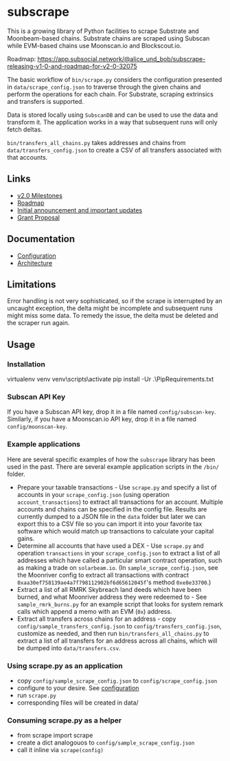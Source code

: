 # subscrape
This is a growing library of Python facilities to scrape Substrate and Moonbeam-based chains. Substrate chains are scraped using Subscan while EVM-based chains use Moonscan.io and Blockscout.io.

Roadmap: https://app.subsocial.network/@alice_und_bob/subscrape-releasing-v1-0-and-roadmap-for-v2-0-32075

The basic workflow of `bin/scrape.py` considers the configuration presented in `data/scrape_config.json` 
to traverse through the given chains and perform the operations for each chain.
For Substrate, scraping extrinsics and transfers is supported.

Data is stored locally using `SubscanDB` and can be used to use the data and transform it. The application works in a way that subsequent runs will only fetch deltas.

`bin/transfers_all_chains.py` takes addresses and chains from `data/transfers_config.json` to create a CSV of
 all transfers associated with that accounts.

## Links
- [v2.0 Milestones](https://github.com/ChaosDAO-org/subscrape/milestone/1)
- [Roadmap](https://app.subsocial.network/@alice_und_bob/subscrape-releasing-v1-0-and-roadmap-for-v2-0-32075)
- [Initial announcement and important updates](https://twitter.com/alice_und_bob/status/1493714489014956037)
- [Grant Proposal](https://github.com/orgs/ChaosDAO-org/projects/2/views/1)

## Documentation
- [Configuration](docs/configuration.md)
- [Architecture](docs/architecture.md)

## Limitations
Error handling is not very sophisticated, so if the scrape is interrupted by an uncaught exception,
the delta might be incomplete and subsequent runs might miss some data. To remedy the issue,
the delta must be deleted and the scraper run again.

## Usage

### Installation
 virtualenv venv
 venv\scripts\activate
 pip install -Ur .\PipRequirements.txt

### Subscan API Key
If you have a Subscan API key, drop it in a file named `config/subscan-key`. Similarly, if you have a Moonscan.io API key, drop it in a file named  `config/moonscan-key`.

### Example applications
Here are several specific examples of how the `subscrape` library has been used in the past. There are several example application scripts in the `/bin/` folder.
* Prepare your taxable transactions - Use `scrape.py` and specify a list of accounts in your `scrape_config.json` (using operation `account_transactions`) to extract all transactions for an account. Multiple accounts and chains can be specified in the config file. Results are currently dumped to a JSON file in the `data` folder but later we can export this to a CSV file so you can import it into your favorite tax software which would match up transactions to calculate your capital gains.
* Determine all accounts that have used a DEX - Use `scrape.py` and operation `transactions` in your `scrape_config.json` to extract a list of all addresses which have called a particular smart contract operation, such as making a trade on `solarbeam.io`. (In `sample_scrape_config.json`, see the Moonriver config to extract all transactions with contract `0xaa30ef758139ae4a7f798112902bf6d65612045f`'s method `0xe8e33700`.)
* Extract a list of all RMRK Skybreach land deeds which have been burned, and what Moonriver address they were redeemed to - See `sample_rmrk_burns.py` for an example script that looks for system remark calls which append a memo with an EVM (`0x`) address.
* Extract all transfers across chains for an address - copy `config/sample_transfers_config.json` to `config/transfers_config.json`, customize as needed, and then run `bin/transfers_all_chains.py` to extract a list of all transfers for an address across all chains, which will be dumped into `data/transfers.csv`.

### Using scrape.py as an application
- copy `config/sample_scrape_config.json` to `config/scrape_config.json`
- configure to your desire. See [configuration](docs/configuration.md)
- run `scrape.py`
- corresponding files will be created in data/

### Consuming scrape.py as a helper
- from scrape import scrape
- create a dict analogouos to `config/sample_scrape_config.json`
- call it inline via `scrape(config)`

